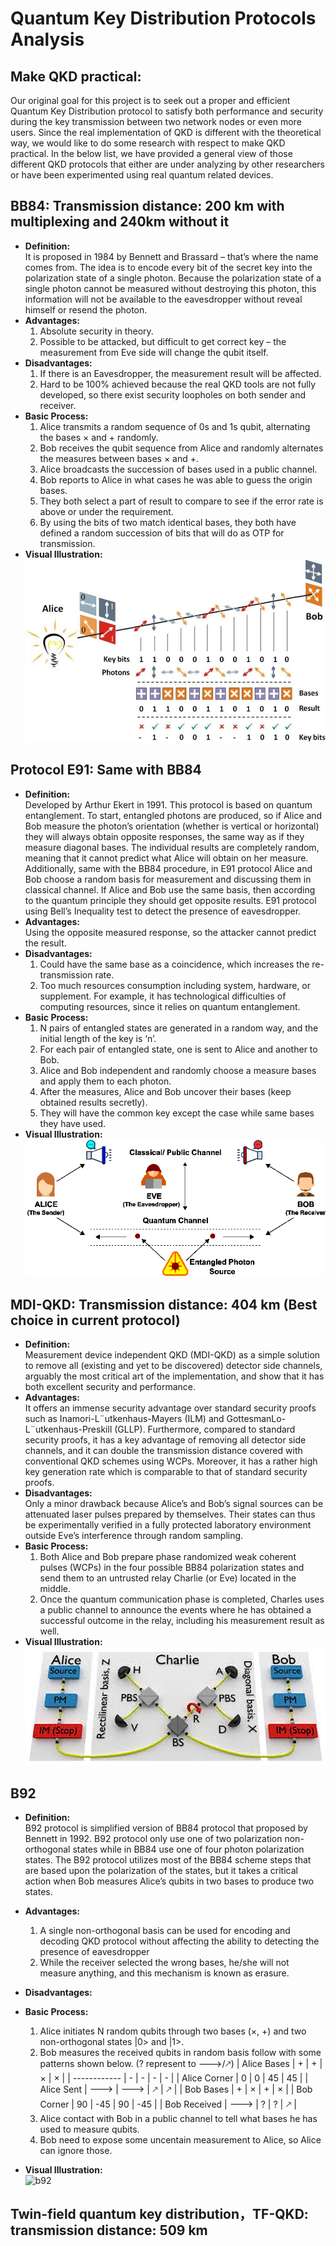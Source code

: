 # Quantum Key Distribution Protocols Analysis

## Make QKD practical: 
Our original goal for this project is to seek out a proper and efficient Quantum Key Distribution protocol to satisfy both performance and security during the key transmission
between two network nodes or even more users. Since the real implementation of QKD is different with the theoretical way, we would like to do some research with respect to make 
QKD practical. In the below list, we have provided a general view of those different QKD protocols that either are under analyzing by other researchers or have been experimented 
using real quantum related devices. 

## BB84: Transmission distance: 200 km with multiplexing and 240km without it
*	**Definition:**   
    It is proposed in 1984 by Bennett and Brassard – that’s where the name comes from. The idea is to encode every bit of the secret key into the polarization state of a single
    photon. Because the polarization state of a single photon cannot be measured without destroying this photon, this information will not be available to the eavesdropper 
    without reveal himself or resend the photon. 
*	**Advantages:**  
    1.	Absolute security in theory.    
    2.	Possible to be attacked, but difficult to get correct key – the measurement from Eve side will change the qubit itself.   
*	**Disadvantages:**  
    1.	If there is an Eavesdropper, the measurement result will be affected.   
    2.	Hard to be 100% achieved because the real QKD tools are not fully developed, so there exist security loopholes on both sender and receiver.   
*	**Basic Process:** 
    1.	Alice transmits a random sequence of 0s and 1s qubit, alternating the bases × and + randomly. 
    2.	Bob receives the qubit sequence from Alice and randomly alternates the measures between bases × and +. 
    3.	Alice broadcasts the succession of bases used in a public channel. 
    4.	Bob reports to Alice in what cases he was able to guess the origin bases. 
    5.	They both select a part of result to compare to see if the error rate is above or under the requirement. 
    6.	By using the bits of two match identical bases, they both have defined a random succession of bits that will do as OTP for transmission. 
*	**Visual Illustration:**  
    ![BB84](/image/bb84(1).png)

## Protocol E91: Same with BB84
*	**Definition:**   
    Developed by Arthur Ekert in 1991. This protocol is based on quantum entanglement. To start, entangled photons are produced, so if Alice and Bob measure the photon’s 
    orientation (whether is vertical or horizontal) they will always obtain opposite responses, the same way as if they measure diagonal bases. The individual results are
    completely random, meaning that it cannot predict what Alice will obtain on her measure. Additionally, same with the BB84 procedure, in E91 protocol Alice and Bob choose
    a random basis for measurement and discussing them in classical channel. If Alice and Bob use the same basis, then according to the quantum principle they should get
    opposite results. E91 protocol using Bell’s Inequality test to detect the presence of eavesdropper.
*	**Advantages:**  
    Using the opposite measured response, so the attacker cannot predict the result.
*	**Disadvantages:**  
    1.	Could have the same base as a coincidence, which increases the re-transmission rate. 
    2.	Too much resources consumption including system, hardware, or supplement. For example, it has technological difficulties of computing resources, since it relies on quantum entanglement.  
*	**Basic Process:** 
    1.	N pairs of entangled states are generated in a random way, and the initial length of the key is ‘n’. 
    2.	For each pair of entangled state, one is sent to Alice and another to Bob. 
    3.	Alice and Bob independent and randomly choose a measure bases and apply them to each photon. 
    4.	After the measures, Alice and Bob uncover their bases (keep obtained results secretly).
    5.	They will have the common key except the case while same bases they have used.
*	**Visual Illustration:**   
    ![E91](/image/e91(2).png)


## MDI-QKD:  Transmission distance: 404 km (Best choice in current protocol)
*	**Definition:**   
    Measurement device independent QKD (MDI-QKD) as a simple solution to remove all (existing and yet to be discovered) detector side channels, arguably the most critical 
    art of the implementation, and show that it has both excellent security and performance.
*	**Advantages:**  
    It offers an immense security advantage over standard security proofs such as Inamori-L¨utkenhaus-Mayers (ILM) and GottesmanLo-L¨utkenhaus-Preskill (GLLP). Furthermore,
    compared to standard security proofs, it has a key advantage of removing all detector side channels, and it can double the transmission distance covered with conventional
    QKD schemes using WCPs. Moreover, it has a rather high key generation rate which is comparable to that of standard security proofs. 
*	**Disadvantages:**  
    Only a minor drawback because Alice’s and Bob’s signal sources can be attenuated laser pulses prepared by themselves. Their states can thus be experimentally verified in 
    a fully protected laboratory environment outside Eve’s interference through random sampling.
*	**Basic Process:** 
    1.	Both Alice and Bob prepare phase randomized weak coherent pulses (WCPs) in the four possible BB84 polarization states and send them to an untrusted relay Charlie (or Eve) located in the middle. 
    2.	Once the quantum communication phase is completed, Charles uses a public channel to announce the events where he has obtained a successful outcome in the relay, including his measurement result as well. 
*	**Visual Illustration:**   
    ![MDI-QKD](/image/mdiqkd(2).png)


## B92 
*	**Definition:**   
    B92 protocol is simplified version of BB84 protocol that proposed by Bennett in 1992. B92 protocol only use one of two polarization non-orthogonal states while in BB84 use     one of four photon polarization states. The B92 protocol utilizes most of the BB84 scheme steps that are based upon the polarization of the states, but it takes a critical     action when Bob measures Alice’s qubits in two bases to produce two states. 
*	**Advantages:**  
    1. A single non-orthogonal basis can be used for encoding and decoding QKD protocol without affecting the ability to detecting the presence of eavesdropper
    2. While the receiver selected the wrong bases, he/she will not measure anything, and this mechanism is known as erasure. 
*	**Disadvantages:**  
    
*	**Basic Process:** 
    1.	Alice initiates N random qubits through two bases (×, +) and two non-orthogonal states |0> and |1>.
    2.	Bob measures the received qubits in random basis follow with some patterns shown below. (? represent to 🡒/🡕)
        |  Alice Bases | + | + | × | × |
        | ------------ | - | - | - | - | 
        | Alice Corner | 0 | 0 | 45 | 45 |
        |  Alice Sent  | 🡒 | 🡒 | 🡕 | 🡕 |
        |   Bob Bases  | + | × | + | × |
        |  Bob Corner  | 90 | -45 | 90 | -45 |
        | Bob Received | 🡒 |  ? | ? | 🡕 | 
    3.	 Alice contact with Bob in a public channel to tell what bases he has used to measure qubits.
    4.	 Bob need to expose some uncentain measurement to Alice, so Alice can ignore those.
*	**Visual Illustration:**   
    ![b92](/image/ )



## Twin-field quantum key distribution，TF-QKD: transmission distance: 509 km
